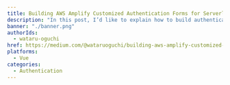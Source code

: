 ```yaml
---
title: Building AWS Amplify Customized Authentication Forms for Serverless Vue.js Apps
description: "In this post, I’d like to explain how to build authentication features such as Sign up, Log in and Log out with Amplify and Vue.js."
banner: "./banner.png"
authorIds:
  - wataru-oguchi
href: https://medium.com/@wataruoguchi/building-aws-amplify-customized-authentication-forms-for-serverless-vue-js-apps-7da016d992d8
platforms:
  - Vue
categories:
  - Authentication
---
```

